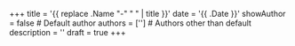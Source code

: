 +++
title = '{{ replace .Name "-" " " | title }}'
date =  '{{ .Date }}'
showAuthor = false # Default author
authors = [''] # Authors other than default
description = ''
draft = true
+++
